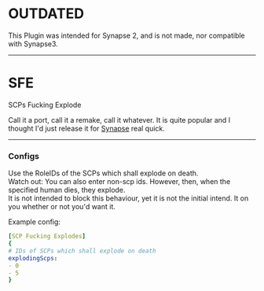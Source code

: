 # OUTDATED
This Plugin was intended for Synapse 2, and is not made, nor compatible with Synapse3.

---

# SFE

SCPs Fucking Explode

Call it a port, call it a remake, call it whatever. 
It is quite popular and I thought I'd just release it for [Synapse](https://github.com/SynapseSL/Synapse/) real quick.

---
### Configs

Use the RoleIDs of the SCPs which shall explode on death.  
Watch out: You can also enter non-scp ids. However, then, when the specified human dies, they explode.  
It is not intended to block this behaviour, yet it is not the initial intend. It on you whether or not you'd want it.  

Example config:

```yaml
[SCP Fucking Explodes]
{
# IDs of SCPs which shall explode on death
explodingScps: 
- 0
- 5
}
```
